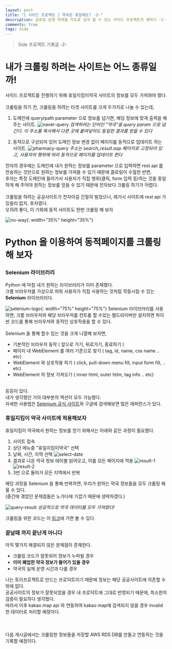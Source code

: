 ```yaml
---
layout: post
title: "[ 사이드 프로젝트 ] 약국은 휴일에도? -2-"
description: 공휴일 운영 약국을 지도로 검색 할 수 있는 사이드 프로젝트의 제작기 -2-
comments: true
tags: Side
---
```


> Side 프로젝트 기록글 -2-

# 내가 크롤링 하려는 사이트는 어느 종류일까!

사이드 프로젝트를 진행하기 위해 휴일지킴이약국 사이트의 정보를 모두 가져와야 했다.
\
\
크롤링을 하기 전, 크롤링을 하려는 타겟 사이트를 크게 두가지로 나눌 수 있는데,

1. 도메인에 query/path parameter 으로 정보를 넘기면, 해당 정보에 맞게 출력을 해 주는 사이트. 
    ![naver-query](https://user-images.githubusercontent.com/25953981/103478404-d038fd00-4e09-11eb-952b-2ae0333b43a3.png)
    *검색하려는 단어인 "약국"을 query param 으로 넘긴다. 이 주소를 복사해서 다른 곳에 붙여넣어도 동일한 결과를 얻을 수 있다*

2. 동적으로 구성되어 있어 도메인 정보 변경 없이 페이지를 동적으로 업데이트 하는 사이트.
    ![pharmacy-query](https://user-images.githubusercontent.com/25953981/103478406-d333ed80-4e09-11eb-9e39-f34fc001f950.png)
    *주소는 search_result.asp 페이지로 고정되어 있고, 사용자의 행위에 따라 동적으로 페이지를 업데이트 한다*

전자의 경우에는 도메인에 내가 원하는 정보를 parameter 으로 입력하면 rest api 를 전송하는 것만으로 원하는 정보를 가져올 수 있기 때문에 클로링이 수월한 반면,\
후자는 특정 도메인에 들어가서 사용자가 직접 행위(클릭, form 입력 등)하는 것을 동일하게 해 주어야 원하는 정보를 얻을 수 있기 때문에 전자보다 크롤링 하기가 어렵다.
\
\
크롤링을 하려는 공공사이트가 전자이길 간절히 빌었으나, 레거시 사이트에 rest api 가 있을리 없지. 후자였다.\
오히려 좋다, 이 기회에 동적 사이트도 한번 크롤링 해 보자

![no-way](https://user-images.githubusercontent.com/25953981/103478662-9832b980-4e0b-11eb-8a4c-22275b190e87.png){: width="35%" height="35%"}


# Python 을 이용하여 동적페이지를 크롤링 해 보자

### Selenium 라이브러리

Python 에 마침 내가 원하는 라이브러리가 이미 존재했다.\
크롬 브라우저를 가상으로 띄워 사용자가 직접 사용하는 것처럼 작동시킬 수 있는 **Selenium** 라이브러리다.


![selenium-logo](https://user-images.githubusercontent.com/25953981/103478931-5d318580-4e0d-11eb-9a74-c30b1056f33d.png){: width="75%" height="75%"}
Selenium 라이브러리를 사용하면, 크롬 브라우저와 해당 브라우저를 컨트롤 할 수있는 웹드라이버만 설치하면 파이썬 코드를 통해 브라우저와 동적인 상호작용을 할 수 있다.
\
\
Selenium 을 통해 할수 있는 것을 크게 나열해 보자면,

- 기본적인 브라우저 동작 ( 앞으로 가기, 뒤로가기, 종료하기 )
- 페이지 내 WebElement 를 여러 기준으로 찾기 ( tag, id, name, css name .. etc)
- WebElement 와 상호작용 하기 ( click, pull-down menu fill, input form fill, .. etc)
- WebElement 의 정보 가져오기 ( inner html, outer htlm, tag info .. etc)

\
등등이 있다.\
내가 생각했던 거의 대부분의 액션이 모두 가능했다.
\
자세한 사용법은 [Selenium 공식 사이트](https://www.selenium.dev)와 구글에 검색해보면 많은 레퍼런스가 있다.

### 휴일지킴이 약국 사이트에 적용해보자

휴일지킴이 약국에서 원하는 정보를 얻기 위해서는 아래와 같은 과정이 필요했다.

1. 사이트 접속
2. 상단 메뉴중 "휴일지킴이약국" 선택
3. 날짜, 시간, 지역 선택
    ![select-date](https://user-images.githubusercontent.com/25953981/103479734-07f87280-4e13-11eb-87fd-0857014e9b20.png)
4. 결과로 나온 약국 정보 테이블 읽어오고, 이를 모든 페이지에 적용
    ![result-1](https://user-images.githubusercontent.com/25953981/103479735-08910900-4e13-11eb-8ad0-43f46cfdc125.png)
    ![result-2](https://user-images.githubusercontent.com/25953981/103479737-09c23600-4e13-11eb-97d1-e737f4c303c7.png)
5. 3번 으로 돌아가 모든 지역에서 반복

해당 과정을 Selenium 을 통해 반복하면, 우리가 원하는 약국 정보들을 모두 크롤링 해올 수 있다.\
(중간에 겪었던 문제점들은 노가다에 가깝기 때문에 생략하겠다.)

![query-result](https://user-images.githubusercontent.com/25953981/103479807-8ce38c00-4e13-11eb-9d12-4905d362e823.png)
*성공적으로 약국 데이터를 모두 가져왔다!*

크롤링을 위한 코드는 이 [링크](https://github.com/HVHO/holiday-pharmacy/tree/main/crawling)에 가면 볼 수 있다.


### 끝날때 까지 끝난게 아니다

아직 몇가지 해결되지 않은 문제점이 존재한다.
- 크롤링 코드가 잘못되어 정보가 누락될 경우
- **이미 폐업한 약국 정보가 들어가 있을 경우**
- 약국의 실제 운영 시간과 다를 경우

나는 토이프로젝트로 만드는 프로덕트이기 때문에 정보는 해당 공공사이트에 의존할 수 밖에 없다.\
공공사이트의 정보가 잘못되었을 경우 내 프로덕트에 그대로 반영되기 때문에, 최소한의 검증이 필요하다 생각했다.\
따라서 이후 kakao map api 와 연동하여 kakao map에 검색되지 않을 경우 invalid 한 데이터로 처리할 예정이다.
\
\
\
\
다음 게시글에서는 크롤링한 정보들을 저장할 AWS RDS DB를 만들고 연동하는 것을 기록할 예정이다.
